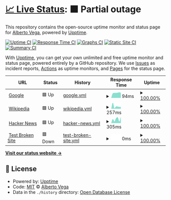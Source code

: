 # [📈 Live Status](https://blackveriun.github.io/status): <!--live status--> **🟧 Partial outage**

This repository contains the open-source uptime monitor and status page for [Alberto Vega](https://blackveriun.netlify.app), powered by [Upptime](https://github.com/upptime/upptime).

[![Uptime CI](https://github.com/blackveriun/status/workflows/Uptime%20CI/badge.svg)](https://github.com/blackveriun/status/actions?query=workflow%3A%22Uptime+CI%22)
[![Response Time CI](https://github.com/blackveriun/status/workflows/Response%20Time%20CI/badge.svg)](https://github.com/blackveriun/status/actions?query=workflow%3A%22Response+Time+CI%22)
[![Graphs CI](https://github.com/blackveriun/status/workflows/Graphs%20CI/badge.svg)](https://github.com/blackveriun/status/actions?query=workflow%3A%22Graphs+CI%22)
[![Static Site CI](https://github.com/blackveriun/status/workflows/Static%20Site%20CI/badge.svg)](https://github.com/blackveriun/status/actions?query=workflow%3A%22Static+Site+CI%22)
[![Summary CI](https://github.com/blackveriun/status/workflows/Summary%20CI/badge.svg)](https://github.com/blackveriun/status/actions?query=workflow%3A%22Summary+CI%22)

With [Upptime](https://upptime.js.org), you can get your own unlimited and free uptime monitor and status page, powered entirely by a GitHub repository. We use [Issues](https://github.com/blackveriun/status/issues) as incident reports, [Actions](https://github.com/blackveriun/status/actions) as uptime monitors, and [Pages](https://blackveriun.github.io/status) for the status page.

<!--start: status pages-->
<!-- This summary is generated by Upptime (https://github.com/upptime/upptime) -->
<!-- Do not edit this manually, your changes will be overwritten -->
<!-- prettier-ignore -->
| URL | Status | History | Response Time | Uptime |
| --- | ------ | ------- | ------------- | ------ |
| <img alt="" src="https://icons.duckduckgo.com/ip3/www.google.com.ico" height="13"> [Google](https://www.google.com) | 🟩 Up | [google.yml](https://github.com/blackveriun/status/commits/HEAD/history/google.yml) | <details><summary><img alt="Response time graph" src="./graphs/google/response-time-week.png" height="20"> 94ms</summary><br><a href="https://blackveriun.github.io/status/history/google"><img alt="Response time 106" src="https://img.shields.io/endpoint?url=https%3A%2F%2Fraw.githubusercontent.com%2Fblackveriun%2Fstatus%2FHEAD%2Fapi%2Fgoogle%2Fresponse-time.json"></a><br><a href="https://blackveriun.github.io/status/history/google"><img alt="24-hour response time 95" src="https://img.shields.io/endpoint?url=https%3A%2F%2Fraw.githubusercontent.com%2Fblackveriun%2Fstatus%2FHEAD%2Fapi%2Fgoogle%2Fresponse-time-day.json"></a><br><a href="https://blackveriun.github.io/status/history/google"><img alt="7-day response time 94" src="https://img.shields.io/endpoint?url=https%3A%2F%2Fraw.githubusercontent.com%2Fblackveriun%2Fstatus%2FHEAD%2Fapi%2Fgoogle%2Fresponse-time-week.json"></a><br><a href="https://blackveriun.github.io/status/history/google"><img alt="30-day response time 103" src="https://img.shields.io/endpoint?url=https%3A%2F%2Fraw.githubusercontent.com%2Fblackveriun%2Fstatus%2FHEAD%2Fapi%2Fgoogle%2Fresponse-time-month.json"></a><br><a href="https://blackveriun.github.io/status/history/google"><img alt="1-year response time 105" src="https://img.shields.io/endpoint?url=https%3A%2F%2Fraw.githubusercontent.com%2Fblackveriun%2Fstatus%2FHEAD%2Fapi%2Fgoogle%2Fresponse-time-year.json"></a></details> | <details><summary><a href="https://blackveriun.github.io/status/history/google">100.00%</a></summary><a href="https://blackveriun.github.io/status/history/google"><img alt="All-time uptime 100.00%" src="https://img.shields.io/endpoint?url=https%3A%2F%2Fraw.githubusercontent.com%2Fblackveriun%2Fstatus%2FHEAD%2Fapi%2Fgoogle%2Fuptime.json"></a><br><a href="https://blackveriun.github.io/status/history/google"><img alt="24-hour uptime 100.00%" src="https://img.shields.io/endpoint?url=https%3A%2F%2Fraw.githubusercontent.com%2Fblackveriun%2Fstatus%2FHEAD%2Fapi%2Fgoogle%2Fuptime-day.json"></a><br><a href="https://blackveriun.github.io/status/history/google"><img alt="7-day uptime 100.00%" src="https://img.shields.io/endpoint?url=https%3A%2F%2Fraw.githubusercontent.com%2Fblackveriun%2Fstatus%2FHEAD%2Fapi%2Fgoogle%2Fuptime-week.json"></a><br><a href="https://blackveriun.github.io/status/history/google"><img alt="30-day uptime 100.00%" src="https://img.shields.io/endpoint?url=https%3A%2F%2Fraw.githubusercontent.com%2Fblackveriun%2Fstatus%2FHEAD%2Fapi%2Fgoogle%2Fuptime-month.json"></a><br><a href="https://blackveriun.github.io/status/history/google"><img alt="1-year uptime 99.99%" src="https://img.shields.io/endpoint?url=https%3A%2F%2Fraw.githubusercontent.com%2Fblackveriun%2Fstatus%2FHEAD%2Fapi%2Fgoogle%2Fuptime-year.json"></a></details>
| <img alt="" src="https://icons.duckduckgo.com/ip3/en.wikipedia.org.ico" height="13"> [Wikipedia](https://en.wikipedia.org) | 🟩 Up | [wikipedia.yml](https://github.com/blackveriun/status/commits/HEAD/history/wikipedia.yml) | <details><summary><img alt="Response time graph" src="./graphs/wikipedia/response-time-week.png" height="20"> 257ms</summary><br><a href="https://blackveriun.github.io/status/history/wikipedia"><img alt="Response time 229" src="https://img.shields.io/endpoint?url=https%3A%2F%2Fraw.githubusercontent.com%2Fblackveriun%2Fstatus%2FHEAD%2Fapi%2Fwikipedia%2Fresponse-time.json"></a><br><a href="https://blackveriun.github.io/status/history/wikipedia"><img alt="24-hour response time 196" src="https://img.shields.io/endpoint?url=https%3A%2F%2Fraw.githubusercontent.com%2Fblackveriun%2Fstatus%2FHEAD%2Fapi%2Fwikipedia%2Fresponse-time-day.json"></a><br><a href="https://blackveriun.github.io/status/history/wikipedia"><img alt="7-day response time 257" src="https://img.shields.io/endpoint?url=https%3A%2F%2Fraw.githubusercontent.com%2Fblackveriun%2Fstatus%2FHEAD%2Fapi%2Fwikipedia%2Fresponse-time-week.json"></a><br><a href="https://blackveriun.github.io/status/history/wikipedia"><img alt="30-day response time 252" src="https://img.shields.io/endpoint?url=https%3A%2F%2Fraw.githubusercontent.com%2Fblackveriun%2Fstatus%2FHEAD%2Fapi%2Fwikipedia%2Fresponse-time-month.json"></a><br><a href="https://blackveriun.github.io/status/history/wikipedia"><img alt="1-year response time 233" src="https://img.shields.io/endpoint?url=https%3A%2F%2Fraw.githubusercontent.com%2Fblackveriun%2Fstatus%2FHEAD%2Fapi%2Fwikipedia%2Fresponse-time-year.json"></a></details> | <details><summary><a href="https://blackveriun.github.io/status/history/wikipedia">100.00%</a></summary><a href="https://blackveriun.github.io/status/history/wikipedia"><img alt="All-time uptime 100.00%" src="https://img.shields.io/endpoint?url=https%3A%2F%2Fraw.githubusercontent.com%2Fblackveriun%2Fstatus%2FHEAD%2Fapi%2Fwikipedia%2Fuptime.json"></a><br><a href="https://blackveriun.github.io/status/history/wikipedia"><img alt="24-hour uptime 100.00%" src="https://img.shields.io/endpoint?url=https%3A%2F%2Fraw.githubusercontent.com%2Fblackveriun%2Fstatus%2FHEAD%2Fapi%2Fwikipedia%2Fuptime-day.json"></a><br><a href="https://blackveriun.github.io/status/history/wikipedia"><img alt="7-day uptime 100.00%" src="https://img.shields.io/endpoint?url=https%3A%2F%2Fraw.githubusercontent.com%2Fblackveriun%2Fstatus%2FHEAD%2Fapi%2Fwikipedia%2Fuptime-week.json"></a><br><a href="https://blackveriun.github.io/status/history/wikipedia"><img alt="30-day uptime 100.00%" src="https://img.shields.io/endpoint?url=https%3A%2F%2Fraw.githubusercontent.com%2Fblackveriun%2Fstatus%2FHEAD%2Fapi%2Fwikipedia%2Fuptime-month.json"></a><br><a href="https://blackveriun.github.io/status/history/wikipedia"><img alt="1-year uptime 100.00%" src="https://img.shields.io/endpoint?url=https%3A%2F%2Fraw.githubusercontent.com%2Fblackveriun%2Fstatus%2FHEAD%2Fapi%2Fwikipedia%2Fuptime-year.json"></a></details>
| <img alt="" src="https://icons.duckduckgo.com/ip3/news.ycombinator.com.ico" height="13"> [Hacker News](https://news.ycombinator.com) | 🟩 Up | [hacker-news.yml](https://github.com/blackveriun/status/commits/HEAD/history/hacker-news.yml) | <details><summary><img alt="Response time graph" src="./graphs/hacker-news/response-time-week.png" height="20"> 305ms</summary><br><a href="https://blackveriun.github.io/status/history/hacker-news"><img alt="Response time 370" src="https://img.shields.io/endpoint?url=https%3A%2F%2Fraw.githubusercontent.com%2Fblackveriun%2Fstatus%2FHEAD%2Fapi%2Fhacker-news%2Fresponse-time.json"></a><br><a href="https://blackveriun.github.io/status/history/hacker-news"><img alt="24-hour response time 470" src="https://img.shields.io/endpoint?url=https%3A%2F%2Fraw.githubusercontent.com%2Fblackveriun%2Fstatus%2FHEAD%2Fapi%2Fhacker-news%2Fresponse-time-day.json"></a><br><a href="https://blackveriun.github.io/status/history/hacker-news"><img alt="7-day response time 305" src="https://img.shields.io/endpoint?url=https%3A%2F%2Fraw.githubusercontent.com%2Fblackveriun%2Fstatus%2FHEAD%2Fapi%2Fhacker-news%2Fresponse-time-week.json"></a><br><a href="https://blackveriun.github.io/status/history/hacker-news"><img alt="30-day response time 302" src="https://img.shields.io/endpoint?url=https%3A%2F%2Fraw.githubusercontent.com%2Fblackveriun%2Fstatus%2FHEAD%2Fapi%2Fhacker-news%2Fresponse-time-month.json"></a><br><a href="https://blackveriun.github.io/status/history/hacker-news"><img alt="1-year response time 409" src="https://img.shields.io/endpoint?url=https%3A%2F%2Fraw.githubusercontent.com%2Fblackveriun%2Fstatus%2FHEAD%2Fapi%2Fhacker-news%2Fresponse-time-year.json"></a></details> | <details><summary><a href="https://blackveriun.github.io/status/history/hacker-news">100.00%</a></summary><a href="https://blackveriun.github.io/status/history/hacker-news"><img alt="All-time uptime 99.94%" src="https://img.shields.io/endpoint?url=https%3A%2F%2Fraw.githubusercontent.com%2Fblackveriun%2Fstatus%2FHEAD%2Fapi%2Fhacker-news%2Fuptime.json"></a><br><a href="https://blackveriun.github.io/status/history/hacker-news"><img alt="24-hour uptime 100.00%" src="https://img.shields.io/endpoint?url=https%3A%2F%2Fraw.githubusercontent.com%2Fblackveriun%2Fstatus%2FHEAD%2Fapi%2Fhacker-news%2Fuptime-day.json"></a><br><a href="https://blackveriun.github.io/status/history/hacker-news"><img alt="7-day uptime 100.00%" src="https://img.shields.io/endpoint?url=https%3A%2F%2Fraw.githubusercontent.com%2Fblackveriun%2Fstatus%2FHEAD%2Fapi%2Fhacker-news%2Fuptime-week.json"></a><br><a href="https://blackveriun.github.io/status/history/hacker-news"><img alt="30-day uptime 100.00%" src="https://img.shields.io/endpoint?url=https%3A%2F%2Fraw.githubusercontent.com%2Fblackveriun%2Fstatus%2FHEAD%2Fapi%2Fhacker-news%2Fuptime-month.json"></a><br><a href="https://blackveriun.github.io/status/history/hacker-news"><img alt="1-year uptime 99.91%" src="https://img.shields.io/endpoint?url=https%3A%2F%2Fraw.githubusercontent.com%2Fblackveriun%2Fstatus%2FHEAD%2Fapi%2Fhacker-news%2Fuptime-year.json"></a></details>
| <img alt="" src="https://icons.duckduckgo.com/ip3/thissitedoesnotexist.koj.co.ico" height="13"> [Test Broken Site](https://thissitedoesnotexist.koj.co) | 🟥 Down | [test-broken-site.yml](https://github.com/blackveriun/status/commits/HEAD/history/test-broken-site.yml) | <details><summary><img alt="Response time graph" src="./graphs/test-broken-site/response-time-week.png" height="20"> 0ms</summary><br><a href="https://blackveriun.github.io/status/history/test-broken-site"><img alt="Response time 0" src="https://img.shields.io/endpoint?url=https%3A%2F%2Fraw.githubusercontent.com%2Fblackveriun%2Fstatus%2FHEAD%2Fapi%2Ftest-broken-site%2Fresponse-time.json"></a><br><a href="https://blackveriun.github.io/status/history/test-broken-site"><img alt="24-hour response time 0" src="https://img.shields.io/endpoint?url=https%3A%2F%2Fraw.githubusercontent.com%2Fblackveriun%2Fstatus%2FHEAD%2Fapi%2Ftest-broken-site%2Fresponse-time-day.json"></a><br><a href="https://blackveriun.github.io/status/history/test-broken-site"><img alt="7-day response time 0" src="https://img.shields.io/endpoint?url=https%3A%2F%2Fraw.githubusercontent.com%2Fblackveriun%2Fstatus%2FHEAD%2Fapi%2Ftest-broken-site%2Fresponse-time-week.json"></a><br><a href="https://blackveriun.github.io/status/history/test-broken-site"><img alt="30-day response time 0" src="https://img.shields.io/endpoint?url=https%3A%2F%2Fraw.githubusercontent.com%2Fblackveriun%2Fstatus%2FHEAD%2Fapi%2Ftest-broken-site%2Fresponse-time-month.json"></a><br><a href="https://blackveriun.github.io/status/history/test-broken-site"><img alt="1-year response time 0" src="https://img.shields.io/endpoint?url=https%3A%2F%2Fraw.githubusercontent.com%2Fblackveriun%2Fstatus%2FHEAD%2Fapi%2Ftest-broken-site%2Fresponse-time-year.json"></a></details> | <details><summary><a href="https://blackveriun.github.io/status/history/test-broken-site">100.00%</a></summary><a href="https://blackveriun.github.io/status/history/test-broken-site"><img alt="All-time uptime 100.00%" src="https://img.shields.io/endpoint?url=https%3A%2F%2Fraw.githubusercontent.com%2Fblackveriun%2Fstatus%2FHEAD%2Fapi%2Ftest-broken-site%2Fuptime.json"></a><br><a href="https://blackveriun.github.io/status/history/test-broken-site"><img alt="24-hour uptime 100.00%" src="https://img.shields.io/endpoint?url=https%3A%2F%2Fraw.githubusercontent.com%2Fblackveriun%2Fstatus%2FHEAD%2Fapi%2Ftest-broken-site%2Fuptime-day.json"></a><br><a href="https://blackveriun.github.io/status/history/test-broken-site"><img alt="7-day uptime 100.00%" src="https://img.shields.io/endpoint?url=https%3A%2F%2Fraw.githubusercontent.com%2Fblackveriun%2Fstatus%2FHEAD%2Fapi%2Ftest-broken-site%2Fuptime-week.json"></a><br><a href="https://blackveriun.github.io/status/history/test-broken-site"><img alt="30-day uptime 100.00%" src="https://img.shields.io/endpoint?url=https%3A%2F%2Fraw.githubusercontent.com%2Fblackveriun%2Fstatus%2FHEAD%2Fapi%2Ftest-broken-site%2Fuptime-month.json"></a><br><a href="https://blackveriun.github.io/status/history/test-broken-site"><img alt="1-year uptime 100.00%" src="https://img.shields.io/endpoint?url=https%3A%2F%2Fraw.githubusercontent.com%2Fblackveriun%2Fstatus%2FHEAD%2Fapi%2Ftest-broken-site%2Fuptime-year.json"></a></details>

<!--end: status pages-->

[**Visit our status website →**](https://blackveriun.github.io/status)

## 📄 License

- Powered by: [Upptime](https://github.com/upptime/upptime)
- Code: [MIT](./LICENSE) © [Alberto Vega](https://blackveriun.netlify.app)
- Data in the `./history` directory: [Open Database License](https://opendatacommons.org/licenses/odbl/1-0/)
